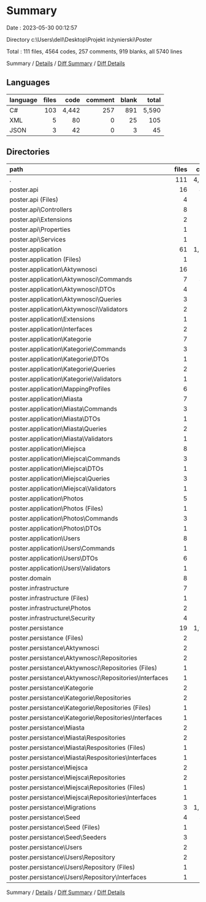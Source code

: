 # Summary

Date : 2023-05-30 00:12:57

Directory c:\\Users\\dell\\Desktop\\Projekt inżynierski\\Poster

Total : 111 files,  4564 codes, 257 comments, 919 blanks, all 5740 lines

Summary / [Details](details.md) / [Diff Summary](diff.md) / [Diff Details](diff-details.md)

## Languages
| language | files | code | comment | blank | total |
| :--- | ---: | ---: | ---: | ---: | ---: |
| C# | 103 | 4,442 | 257 | 891 | 5,590 |
| XML | 5 | 80 | 0 | 25 | 105 |
| JSON | 3 | 42 | 0 | 3 | 45 |

## Directories
| path | files | code | comment | blank | total |
| :--- | ---: | ---: | ---: | ---: | ---: |
| . | 111 | 4,564 | 257 | 919 | 5,740 |
| poster.api | 16 | 801 | 251 | 152 | 1,204 |
| poster.api (Files) | 4 | 90 | 0 | 19 | 109 |
| poster.api\\Controllers | 8 | 543 | 251 | 109 | 903 |
| poster.api\\Extensions | 2 | 116 | 0 | 15 | 131 |
| poster.api\\Properties | 1 | 15 | 0 | 1 | 16 |
| poster.api\\Services | 1 | 37 | 0 | 8 | 45 |
| poster.application | 61 | 1,560 | 0 | 282 | 1,842 |
| poster.application (Files) | 1 | 19 | 0 | 6 | 25 |
| poster.application\\Aktywnosci | 16 | 544 | 0 | 97 | 641 |
| poster.application\\Aktywnosci\\Commands | 7 | 301 | 0 | 62 | 363 |
| poster.application\\Aktywnosci\\DTOs | 4 | 63 | 0 | 8 | 71 |
| poster.application\\Aktywnosci\\Queries | 3 | 143 | 0 | 23 | 166 |
| poster.application\\Aktywnosci\\Validators | 2 | 37 | 0 | 4 | 41 |
| poster.application\\Extensions | 1 | 11 | 0 | 1 | 12 |
| poster.application\\Interfaces | 2 | 17 | 0 | 3 | 20 |
| poster.application\\Kategorie | 7 | 185 | 0 | 32 | 217 |
| poster.application\\Kategorie\\Commands | 3 | 110 | 0 | 19 | 129 |
| poster.application\\Kategorie\\DTOs | 1 | 8 | 0 | 1 | 9 |
| poster.application\\Kategorie\\Queries | 2 | 55 | 0 | 10 | 65 |
| poster.application\\Kategorie\\Validators | 1 | 12 | 0 | 2 | 14 |
| poster.application\\MappingProfiles | 6 | 106 | 0 | 17 | 123 |
| poster.application\\Miasta | 7 | 186 | 0 | 33 | 219 |
| poster.application\\Miasta\\Commands | 3 | 110 | 0 | 19 | 129 |
| poster.application\\Miasta\\DTOs | 1 | 9 | 0 | 2 | 11 |
| poster.application\\Miasta\\Queries | 2 | 55 | 0 | 10 | 65 |
| poster.application\\Miasta\\Validators | 1 | 12 | 0 | 2 | 14 |
| poster.application\\Miejsca | 8 | 219 | 0 | 41 | 260 |
| poster.application\\Miejsca\\Commands | 3 | 110 | 0 | 20 | 130 |
| poster.application\\Miejsca\\DTOs | 1 | 12 | 0 | 1 | 13 |
| poster.application\\Miejsca\\Queries | 3 | 83 | 0 | 18 | 101 |
| poster.application\\Miejsca\\Validators | 1 | 14 | 0 | 2 | 16 |
| poster.application\\Photos | 5 | 133 | 0 | 30 | 163 |
| poster.application\\Photos (Files) | 1 | 8 | 0 | 1 | 9 |
| poster.application\\Photos\\Commands | 3 | 116 | 0 | 28 | 144 |
| poster.application\\Photos\\DTOs | 1 | 9 | 0 | 1 | 10 |
| poster.application\\Users | 8 | 140 | 0 | 22 | 162 |
| poster.application\\Users\\Commands | 1 | 34 | 0 | 7 | 41 |
| poster.application\\Users\\DTOs | 6 | 85 | 0 | 11 | 96 |
| poster.application\\Users\\Validators | 1 | 21 | 0 | 4 | 25 |
| poster.domain | 8 | 97 | 0 | 14 | 111 |
| poster.infrastructure | 7 | 167 | 0 | 43 | 210 |
| poster.infrastructure (Files) | 1 | 13 | 0 | 5 | 18 |
| poster.infrastructure\\Photos | 2 | 56 | 0 | 9 | 65 |
| poster.infrastructure\\Security | 4 | 98 | 0 | 29 | 127 |
| poster.persistance | 19 | 1,939 | 6 | 428 | 2,373 |
| poster.persistance (Files) | 2 | 58 | 0 | 14 | 72 |
| poster.persistance\\Aktywnosci | 2 | 126 | 0 | 18 | 144 |
| poster.persistance\\Aktywnosci\\Repositories | 2 | 126 | 0 | 18 | 144 |
| poster.persistance\\Aktywnosci\\Repositories (Files) | 1 | 108 | 0 | 16 | 124 |
| poster.persistance\\Aktywnosci\\Repositories\\Interfaces | 1 | 18 | 0 | 2 | 20 |
| poster.persistance\\Kategorie | 2 | 58 | 0 | 12 | 70 |
| poster.persistance\\Kategorie\\Repositories | 2 | 58 | 0 | 12 | 70 |
| poster.persistance\\Kategorie\\Repositories (Files) | 1 | 46 | 0 | 10 | 56 |
| poster.persistance\\Kategorie\\Repositories\\Interfaces | 1 | 12 | 0 | 2 | 14 |
| poster.persistance\\Miasta | 2 | 60 | 0 | 12 | 72 |
| poster.persistance\\Miasta\\Respositories | 2 | 60 | 0 | 12 | 72 |
| poster.persistance\\Miasta\\Respositories (Files) | 1 | 48 | 0 | 10 | 58 |
| poster.persistance\\Miasta\\Respositories\\Interfaces | 1 | 12 | 0 | 2 | 14 |
| poster.persistance\\Miejsca | 2 | 68 | 0 | 13 | 81 |
| poster.persistance\\Miejsca\\Repositories | 2 | 68 | 0 | 13 | 81 |
| poster.persistance\\Miejsca\\Repositories (Files) | 1 | 55 | 0 | 11 | 66 |
| poster.persistance\\Miejsca\\Repositories\\Interfaces | 1 | 13 | 0 | 2 | 15 |
| poster.persistance\\Migrations | 3 | 1,127 | 6 | 330 | 1,463 |
| poster.persistance\\Seed | 4 | 343 | 0 | 13 | 356 |
| poster.persistance\\Seed (Files) | 1 | 48 | 0 | 5 | 53 |
| poster.persistance\\Seed\\Seeders | 3 | 295 | 0 | 8 | 303 |
| poster.persistance\\Users | 2 | 99 | 0 | 16 | 115 |
| poster.persistance\\Users\\Repository | 2 | 99 | 0 | 16 | 115 |
| poster.persistance\\Users\\Repository (Files) | 1 | 85 | 0 | 14 | 99 |
| poster.persistance\\Users\\Repository\\Interfaces | 1 | 14 | 0 | 2 | 16 |

Summary / [Details](details.md) / [Diff Summary](diff.md) / [Diff Details](diff-details.md)